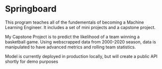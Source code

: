 # Springboard

This program teaches all of the fundementals of becoming a Machine Learning Engineer.
It includes a set of mini projects and a capstone project.

My Capstone Project is to predict the likelihood of a team winning a basketball game.
Using webscrapped data from 2000-2020 season, data is manipulated to have advanced metrics and rolling team statistics.

Model is currently deployed in production locally, but will create a public API shortly for demo purposes
